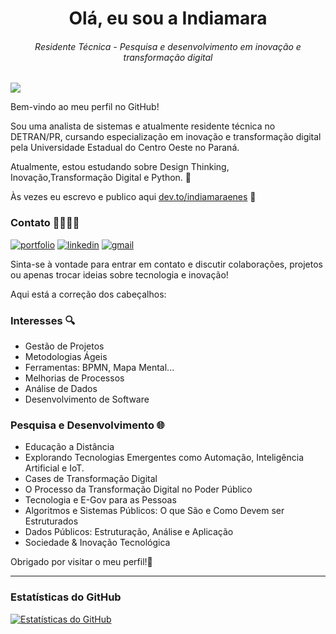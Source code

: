 <h1 align="center">Olá, eu sou a Indiamara</h1>
<h6 align="center"><i>Residente Técnica - Pesquisa e desenvolvimento em inovação e transformação digital</i></h6>

![](https://komarev.com/ghpvc/?username=indiamaraenes&color=ff69b4)

Bem-vindo ao meu perfil no GitHub!

Sou uma analista de sistemas e atualmente residente técnica no DETRAN/PR, cursando especialização em inovação e transformação digital pela Universidade Estadual do Centro Oeste no Paraná.

Atualmente, estou estudando sobre Design Thinking, Inovação,Transformação Digital e Python. 🌱

Às vezes eu escrevo e publico aqui [dev.to/indiamaraenes](https://dev.to/indiamaraenes) 📖 

### Contato 🫱🏼‍🫲🏽
[![portfolio](https://img.shields.io/badge/portfolio-000?style=for-the-badge&logo=ko-fi&logoColor=white)](https://beacons.ai/indiamara)
[![linkedin](https://img.shields.io/badge/linkedin-0A66C2?style=for-the-badge&logo=linkedin&logoColor=white)](https://www.linkedin.com/in/indiamara/)
[![gmail](https://img.shields.io/badge/gmail-red?style=for-the-badge&logo=gmail&logoColor=white)](mailto:indiamaraenes@gmail.com)



Sinta-se à vontade para entrar em contato e discutir colaborações, projetos ou apenas trocar ideias sobre tecnologia e inovação!

Aqui está a correção dos cabeçalhos:

### Interesses 🔍
- Gestão de Projetos
- Metodologias Ágeis
- Ferramentas: BPMN, Mapa Mental...
- Melhorias de Processos
- Análise de Dados
- Desenvolvimento de Software

### Pesquisa e Desenvolvimento 🌐
- Educação a Distância
- Explorando Tecnologias Emergentes como Automação, Inteligência Artificial e IoT.
- Cases de Transformação Digital
- O Processo da Transformação Digital no Poder Público
- Tecnologia e E-Gov para as Pessoas
- Algoritmos e Sistemas Públicos: O que São e Como Devem ser Estruturados
- Dados Públicos: Estruturação, Análise e Aplicação
- Sociedade & Inovação Tecnológica

  
Obrigado por visitar o meu perfil!💓


---
### Estatísticas do GitHub
[![Estatísticas do GitHub](https://github-readme-stats.vercel.app/api?username=indiamaraenes&show_icons=true&theme=dark)](https://github.com/indiamaraenes)
